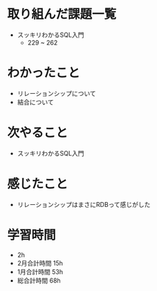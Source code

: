 # 取り組んだ課題一覧
- スッキリわかるSQL入門
  - 229 ~ 262
# わかったこと
- リレーションシップについて
- 結合について
# 次やること
- スッキリわかるSQL入門
# 感じたこと
- リレーションシップはまさにRDBって感じがした
# 学習時間
- 2h
- 2月合計時間 15h
- 1月合計時間 53h
- 総合計時間 68h